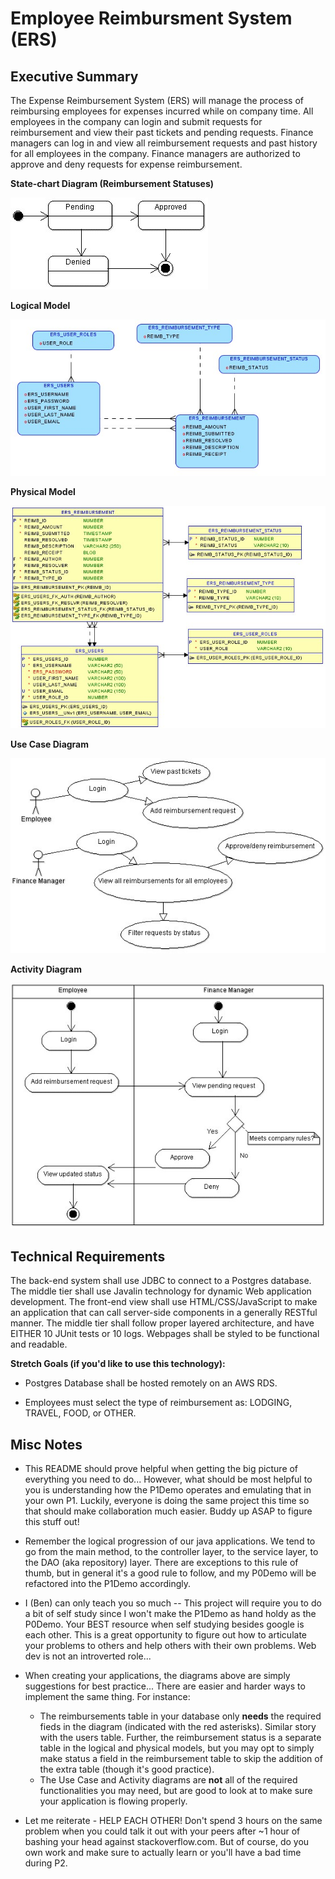 # Employee Reimbursment System (ERS)

## Executive Summary
The Expense Reimbursement System (ERS) will manage the process of reimbursing employees for expenses incurred while on company time. All employees in the company can login and submit requests for reimbursement and view their past tickets and pending requests. Finance managers can log in and view all reimbursement requests and past history for all employees in the company. Finance managers are authorized to approve and deny requests for expense reimbursement.

**State-chart Diagram (Reimbursement Statuses)** 

![](./imgs/state-chart.jpg)


**Logical Model**

![](./imgs/logical.jpg)

**Physical Model**

![](./imgs/physical.jpg)

**Use Case Diagram**

![](./imgs/use-case.jpg)

**Activity Diagram**

![](./imgs/activity.jpg)

## Technical Requirements

The back-end system shall use JDBC to connect to a Postgres database. The middle tier shall use Javalin technology for dynamic Web application development. The front-end view shall use HTML/CSS/JavaScript to make an application that can call server-side components in a generally RESTful manner. The middle tier shall follow proper layered architecture, and have EITHER 10 JUnit tests or 10 logs. Webpages shall be styled to be functional and readable. 

**Stretch Goals (if you'd like to use this technology):**

* Postgres Database shall be hosted remotely on an AWS RDS. 

* Employees must select the type of reimbursement as: LODGING, TRAVEL, FOOD, or OTHER.

## Misc Notes

* This README should prove helpful when getting the big picture of everything you need to do... However, what should be most helpful to you is understanding how the P1Demo operates and emulating that in your own P1. Luckily, everyone is doing the same project this time so that should make collaboration much easier. Buddy up ASAP to figure this stuff out!


* Remember the logical progression of our java applications. We tend to go from the main method, to the controller layer, to the service layer, to the DAO (aka repository) layer. There are exceptions to this rule of thumb, but in general it's a good rule to follow, and my P0Demo will be refactored into the P1Demo accordingly. 


* I (Ben) can only teach you so much -- This project will require you to do a bit of self study since I won't make the P1Demo as hand holdy as the P0Demo. Your BEST resource when self studying besides google is each other. This is a great opportunity to figure out how to articulate your problems to others and help others with their own problems. Web dev is not an introverted role...


* When creating your applications, the diagrams above are simply suggestions for best practice... There are easier and harder ways to implement the same thing. For instance: 
    * The reimbursements table in your database only **needs** the required fieds in the diagram (indicated with the red asterisks). Similar story with the users table. Further, the reimbursement status is a separate table in the logical and physical models, but you may opt to simply make status a field in the reimbursement table to skip the addition of the extra table (though it's good practice).
    * The Use Case and Activity diagrams are **not** all of the required functionalities you may need, but are good to look at to make sure your application is flowing properly. 


* Let me reiterate - HELP EACH OTHER! Don't spend 3 hours on the same problem when you could talk it out with your peers after ~1 hour of bashing your head against stackoverflow.com. But of course, do you own work and make sure to actually learn or you'll have a bad time during P2. 
